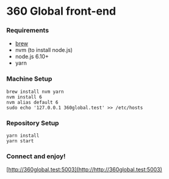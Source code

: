 # 360 Global front-end

### Requirements
* [brew](https://brew.sh/)
* nvm (to install node.js)
* node.js 6.10+
* yarn

### Machine Setup

```
brew install nvm yarn
nvm install 6
nvm alias default 6
sudo echo '127.0.0.1 360global.test' >> /etc/hosts
```

### Repository Setup

```
yarn install
yarn start
```

### Connect and enjoy!

[http://360global.test:5003](http://http://360global.test:5003)

